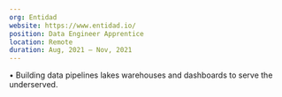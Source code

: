 ```yaml
---
org: Entidad
website: https://www.entidad.io/
position: Data Engineer Apprentice
location: Remote
duration: Aug, 2021 — Nov, 2021
---
```

  &bull; Building data pipelines lakes warehouses and dashboards to serve the underserved.  
